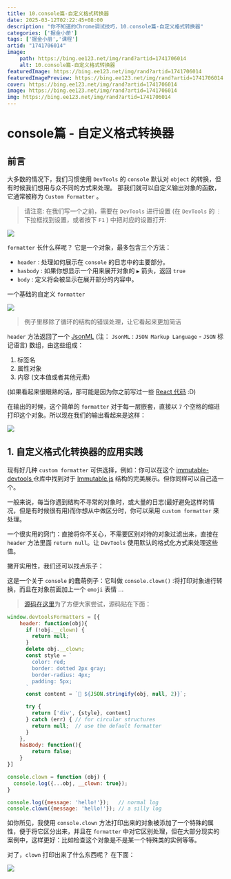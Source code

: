 ```yaml
---
title: 10.console篇-自定义格式转换器
date: 2025-03-12T02:22:45+08:00
description: "你不知道的Chrome调试技巧，10.console篇-自定义格式转换器"
categories: ['掘金小册']
tags: ['掘金小册','课程']
artid: "1741706014"
image:
    path: https://bing.ee123.net/img/rand?artid=1741706014
    alt: 10.console篇-自定义格式转换器
featuredImage: https://bing.ee123.net/img/rand?artid=1741706014
featuredImagePreview: https://bing.ee123.net/img/rand?artid=1741706014
cover: https://bing.ee123.net/img/rand?artid=1741706014
image: https://bing.ee123.net/img/rand?artid=1741706014
img: https://bing.ee123.net/img/rand?artid=1741706014
---
```


# console篇 - 自定义格式转换器

## 前言
大多数的情况下，我们习惯使用 `DevTools` 的 `console` 默认对 `object` 的转换，但有时候我们想用与众不同的方式来处理。
那我们就可以自定义输出对象的函数，它通常被称为 `Custom Formatter` 。

> 请注意: 在我们写一个之前，需要在 `DevTools` 进行设置 (在 `DevTools` 的 `⋮` 下拉框找到设置，或者按下 `F1` ) 中把对应的设置打开:

![](https://p1-jj.byteimg.com/tos-cn-i-t2oaga2asx/gold-user-assets/2018/12/14/167abc4fc44e3add~tplv-t2oaga2asx-image.image)

`formatter` 长什么样呢？ 它是一个对象，最多包含三个方法：

- `header` : 处理如何展示在 `console` 的日志中的主要部分。
- `hasbody` : 如果你想显示一个用来展开对象的 `▶` 箭头，返回 `true`
- `body` : 定义将会被显示在展开部分的内容中。

一个基础的自定义 `formatter`

![](https://p1-jj.byteimg.com/tos-cn-i-t2oaga2asx/gold-user-assets/2018/12/14/167abc4fbd4b892f~tplv-t2oaga2asx-image.image)

> 例子里移除了循环的结构的错误处理，让它看起来更加简洁

`header` 方法返回了一个 [JsonML](http://www.jsonml.org/) (注： `JsonML` : `JSON Markup Language` - `JSON` 标记语言) 数组，由这些组成：

1. 标签名
2. 属性对象
3. 内容 (文本值或者其他元素)

(如果看起来很眼熟的话，那可能是因为你之前写过一些 [React 代码](https://reactjs.org/docs/react-without-jsx.html) :D)

在输出的时候，这个简单的 `formatter` 对于每一层嵌套，直接以 `7` 个空格的缩进打印这个对象。所以现在我们的输出看起来是这样：

![](https://p1-jj.byteimg.com/tos-cn-i-t2oaga2asx/gold-user-assets/2018/12/14/167abc4fc493cb88~tplv-t2oaga2asx-image.image)

## 1. 自定义格式化转换器的应用实践

现有好几种 `custom formatter` 可供选择，例如：你可以在这个 [immutable-devtools ](https://github.com/andrewdavey/immutable-devtools) 仓库中找到对于 [Immutable.js](https://facebook.github.io/immutable-js/)  结构的完美展示。但你同样可以自己造一个。

一般来说，每当你遇到结构不寻常的对象时，或大量的日志(最好避免这样的情况，但是有时候很有用)而你想从中做区分时，你可以采用 `custom formatter` 来处理。

一个很实用的窍门：直接将你不关心，不需要区别对待的对象过滤出来，直接在 `header` 方法里面 `return null`。让 `DevTools` 使用默认的格式化方式来处理这些值。

撇开实用性，我们还可以找点乐子：

这是一个关于 `console` 的蠢萌例子：它叫做 `console.clown()` :将打印对象进行转换，而且在对象前面加上一个 `emoji` 表情 ... 

> [源码在这里](https://gist.github.com/sulco/e635a7511d5ff17d44fe9bb2ab8b3cc6)为了方便大家尝试，源码贴在下面：

```javascript
window.devtoolsFormatters = [{
    header: function(obj){
      if (!obj.__clown) {
        return null;
      }
      delete obj.__clown;
      const style = `
        color: red;
        border: dotted 2px gray;
        border-radius: 4px;
        padding: 5px;
      `
      const content = `🤡 ${JSON.stringify(obj, null, 2)}`;

      try {
        return ['div', {style}, content]
      } catch (err) { // for circular structures
        return null;  // use the default formatter
      }
    },
    hasBody: function(){
        return false;
    }
}]

console.clown = function (obj) {
  console.log({...obj, __clown: true});
}

console.log({message: 'hello!'});   // normal log
console.clown({message: 'hello!'}); // a silly log
```

如你所见，我使用 `console.clown` 方法打印出来的对象被添加了一个特殊的属性，便于将它区分出来，并且在 `formatter` 中对它区别处理，但在大部分现实的案例中，这样更好：比如检查这个对象是不是某一个特殊类的实例等等。

对了，`clown` 打印出来了什么东西呢？ 在下面：

![](https://p1-jj.byteimg.com/tos-cn-i-t2oaga2asx/gold-user-assets/2018/12/14/167abc4fbd5ae3f6~tplv-t2oaga2asx-image.image)